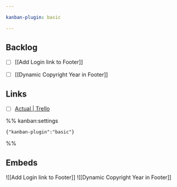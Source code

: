 ```yaml
---

kanban-plugin: basic

---
```


## Backlog

- [ ] [[Add Login link to Footer]]
- [ ] [[Dynamic Copyright Year in Footer]]


## Links

- [ ] [Actual | Trello](https://trello.com/b/3S1pscsJ/actual)




%% kanban:settings
```
{"kanban-plugin":"basic"}
```
%%


## Embeds
![[Add Login link to Footer]]
![[Dynamic Copyright Year in Footer]]

